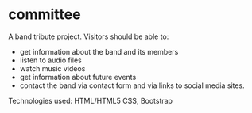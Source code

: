 # committee

A band tribute project.
Visitors should be able to:
- get information about the band and its members
- listen to audio files
- watch music videos 
- get information about future events
- contact the band via contact form and via links to social media sites. 

Technologies used:
HTML/HTML5
CSS, Bootstrap
